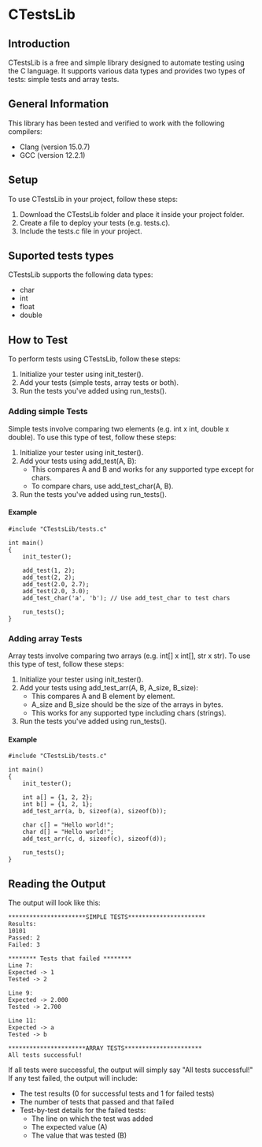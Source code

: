 # CTestsLib
## Introduction
CTestsLib is a free and simple library designed to automate testing using the C language. It supports various data types and provides two types of tests: simple tests and array tests.

## General Information
This library has been tested and verified to work with the following compilers:

- Clang (version 15.0.7)
- GCC (version 12.2.1)

## Setup
To use CTestsLib in your project, follow these steps:

1. Download the CTestsLib folder and place it inside your project folder.
2. Create a file to deploy your tests (e.g. tests.c).
3. Include the tests.c file in your project.

## Suported tests types
CTestsLib supports the following data types:
- char
- int
- float
- double

## How to Test
To perform tests using CTestsLib, follow these steps:

1. Initialize your tester using init_tester().
2. Add your tests (simple tests, array tests or both).
3. Run the tests you've added using run_tests().

### Adding simple Tests
Simple tests involve comparing two elements (e.g. int x int, double x double).
To use this type of test, follow these steps:

1. Initialize your tester using init_tester().
2. Add your tests using add_test(A, B):
    - This compares A and B and works for any supported type except for chars.
    - To compare chars, use add_test_char(A, B).
3. Run the tests you've added using run_tests().

#### Example

    #include "CTestsLib/tests.c"

    int main() 
    {
        init_tester();

        add_test(1, 2);
        add_test(2, 2);
        add_test(2.0, 2.7);
        add_test(2.0, 3.0);
        add_test_char('a', 'b'); // Use add_test_char to test chars

        run_tests();
    }

### Adding array Tests
Array tests involve comparing two arrays (e.g. int[] x int[], str x str).
To use this type of test, follow these steps:

1. Initialize your tester using init_tester().
2. Add your tests using add_test_arr(A, B, A_size, B_size):
    - This compares A and B element by element.
    - A_size and B_size should be the size of the arrays in bytes.
    - This works for any supported type including chars (strings).
3. Run the tests you've added using run_tests().

#### Example

    #include "CTestsLib/tests.c"

    int main() 
    {
        init_tester();

        int a[] = {1, 2, 2};
        int b[] = {1, 2, 1};
        add_test_arr(a, b, sizeof(a), sizeof(b));

        char c[] = "Hello world!";
        char d[] = "Hello world!";
        add_test_arr(c, d, sizeof(c), sizeof(d));

        run_tests();
    }

## Reading the Output
The output will look like this:

    **********************SIMPLE TESTS**********************
    Results:
    10101
    Passed: 2
    Failed: 3

    ******** Tests that failed ********
    Line 7:
    Expected -> 1
    Tested -> 2

    Line 9:
    Expected -> 2.000
    Tested -> 2.700

    Line 11:
    Expected -> a
    Tested -> b

    **********************ARRAY TESTS**********************
    All tests successful!

If all tests were successful, the output will simply say "All tests successful!" If any test failed, the output will include:

- The test results (0 for successful tests and 1 for failed tests)
- The number of tests that passed and that failed
- Test-by-test details for the failed tests:
    - The line on which the test was added
    - The expected value (A)
    - The value that was tested (B)